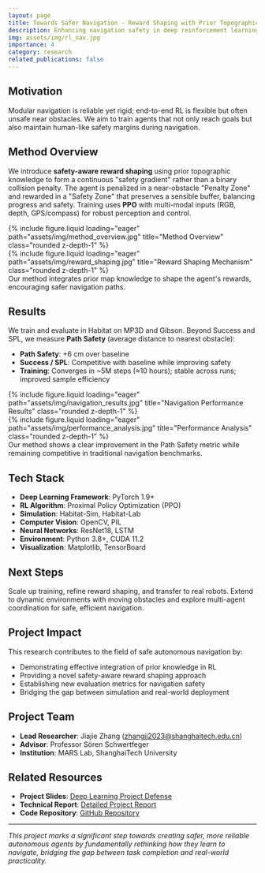 ```yaml
---
layout: page
title: Towards Safer Navigation - Reward Shaping with Prior Topographic Knowledge
description: Enhancing navigation safety in deep reinforcement learning agents through reward shaping with prior map information
img: assets/img/rl_nav.jpg
importance: 4
category: research
related_publications: false
---
```


## Motivation

Modular navigation is reliable yet rigid; end-to-end RL is flexible but often unsafe near obstacles. We aim to train agents that not only reach goals but also maintain human-like safety margins during navigation.

## Method Overview

We introduce **safety-aware reward shaping** using prior topographic knowledge to form a continuous "safety gradient" rather than a binary collision penalty. The agent is penalized in a near-obstacle "Penalty Zone" and rewarded in a "Safety Zone" that preserves a sensible buffer, balancing progress and safety. Training uses **PPO** with multi-modal inputs (RGB, depth, GPS/compass) for robust perception and control.

<style>
.equal-height-images-contain img {
    height: 300px;
    width: 100%;
    object-fit: contain;
}
</style>

<div class="row equal-height-images-contain">
    <div class="col-sm mt-3 mt-md-0">
        {% include figure.liquid loading="eager" path="assets/img/method_overview.jpg" title="Method Overview" class="rounded z-depth-1" %}
    </div>
    <div class="col-sm mt-3 mt-md-0">
        {% include figure.liquid loading="eager" path="assets/img/reward_shaping.jpg" title="Reward Shaping Mechanism" class="rounded z-depth-1" %}
    </div>
</div>
<div class="caption">
    Our method integrates prior map knowledge to shape the agent's rewards, encouraging safer navigation paths.
</div>

## Results

We train and evaluate in Habitat on MP3D and Gibson. Beyond Success and SPL, we measure **Path Safety** (average distance to nearest obstacle):

- **Path Safety**: +6 cm over baseline
- **Success / SPL**: Competitive with baseline while improving safety
- **Training**: Converges in ~5M steps (≈10 hours); stable across runs; improved sample efficiency

<div class="row equal-height-images-contain">
    <div class="col-sm mt-3 mt-md-0">
        {% include figure.liquid loading="eager" path="assets/img/navigation_results.jpg" title="Navigation Performance Results" class="rounded z-depth-1" %}
    </div>
    <div class="col-sm mt-3 mt-md-0">
        {% include figure.liquid loading="eager" path="assets/img/performance_analysis.jpg" title="Performance Analysis" class="rounded z-depth-1" %}
    </div>
</div>
<div class="caption">
    Our method shows a clear improvement in the Path Safety metric while remaining competitive in traditional navigation benchmarks.
</div>

## Tech Stack

- **Deep Learning Framework**: PyTorch 1.9+
- **RL Algorithm**: Proximal Policy Optimization (PPO)
- **Simulation**: Habitat-Sim, Habitat-Lab
- **Computer Vision**: OpenCV, PIL
- **Neural Networks**: ResNet18, LSTM
- **Environment**: Python 3.8+, CUDA 11.2
- **Visualization**: Matplotlib, TensorBoard

## Next Steps

Scale up training, refine reward shaping, and transfer to real robots. Extend to dynamic environments with moving obstacles and explore multi-agent coordination for safe, efficient navigation.

## Project Impact

This research contributes to the field of safe autonomous navigation by:

- Demonstrating effective integration of prior knowledge in RL
- Providing a novel safety-aware reward shaping approach
- Establishing new evaluation metrics for navigation safety
- Bridging the gap between simulation and real-world deployment

## Project Team

- **Lead Researcher**: Jiajie Zhang (zhangjj2023@shanghaitech.edu.cn)
- **Advisor**: Professor Sören Schwertfeger
- **Institution**: MARS Lab, ShanghaiTech University

## Related Resources

- **Project Slides**: [Deep Learning Project Defense](/files/CS280_DL_Project_Defence.pdf)
- **Technical Report**: [Detailed Project Report](/files/DeepLearing_Project_Report.pdf)
- **Code Repository**: [GitHub Repository](https://github.com/jiajiezhang7/habitat-lab-ppo-comment)

---

_This project marks a significant step towards creating safer, more reliable autonomous agents by fundamentally rethinking how they learn to navigate, bridging the gap between task completion and real-world practicality._
